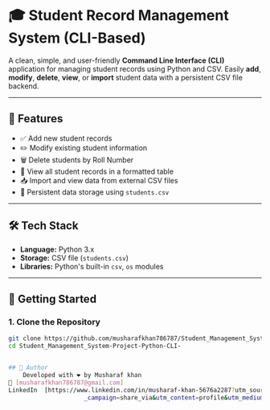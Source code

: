 # 🎓 Student Record Management System (CLI-Based)

A clean, simple, and user-friendly **Command Line Interface (CLI)** application for managing student records using Python and CSV. Easily **add**, **modify**, **delete**, **view**, or **import** student data with a persistent CSV file backend.

---

## 📁 Features

- ✅ Add new student records  
- ✏️ Modify existing student information  
- 🗑️ Delete students by Roll Number  
- 📘 View all student records in a formatted table  
- 📥 Import and view data from external CSV files  
- 💾 Persistent data storage using `students.csv`

---

## 🛠️ Tech Stack

- **Language:** Python 3.x  
- **Storage:** CSV file (`students.csv`)  
- **Libraries:** Python's built-in `csv`, `os` modules

---

## 🚀 Getting Started

### 1. Clone the Repository
```bash
git clone https://github.com/musharafkhan786787/Student_Management_System-Project-Python-CLI-.git
cd Student_Management_System-Project-Python-CLI-


## 🙌 Author
    Developed with ❤️ by Musharaf khan
📧 [musharafkhan786787@gmail.com]
LinkedIn  [https://www.linkedin.com/in/musharaf-khan-5676a2287?utm_source=share&utm
                     _campaign=share_via&utm_content=profile&utm_medium=android_app]
